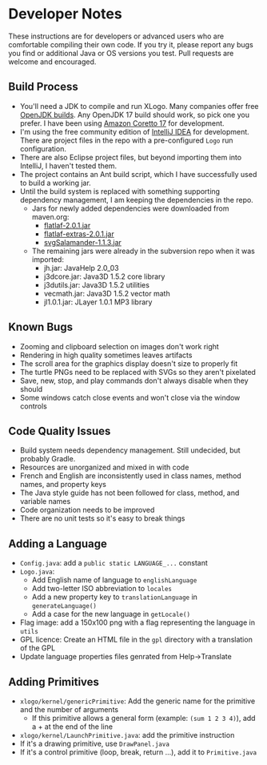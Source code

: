 # Developer Notes

These instructions are for developers or advanced users who are comfortable compiling their own code. If you try it, please report any bugs you find or additional Java or OS versions you test. Pull requests are welcome and encouraged.

## Build Process

- You'll need a JDK to compile and run XLogo. Many companies offer free [OpenJDK builds](https://sdkman.io/jdks). Any OpenJDK 17 build should work, so pick one you prefer.  I have been using [Amazon Coretto 17](https://aws.amazon.com/corretto) for development.
- I'm using the free community edition of [IntelliJ IDEA](https://www.jetbrains.com/idea/download/) for development. There are project files in the repo with a pre-configured `Logo` run configuration.
- There are also Eclipse project files, but beyond importing them into IntelliJ, I haven't tested them.  
- The project contains an Ant build script, which I have successfully used to build a working jar. 
- Until the build system is replaced with something supporting dependency management, I am keeping the dependencies in the repo.
  - Jars for newly added dependencies were downloaded from maven.org:
    - [flatlaf-2.0.1.jar](https://search.maven.org/artifact/com.formdev/flatlaf/2.0.1/jar)
    - [flatlaf-extras-2.0.1.jar](https://search.maven.org/artifact/com.formdev/flatlaf-extras/2.0.1/jar)
    - [svgSalamander-1.1.3.jar](https://search.maven.org/artifact/com.formdev/svgSalamander/1.1.3/jar)
  - The remaining jars were already in the subversion repo when it was imported:
    - jh.jar: JavaHelp 2.0_03
    - j3dcore.jar: Java3D 1.5.2 core library
    - j3dutils.jar: Java3D 1.5.2 utilities
    - vecmath.jar: Java3D 1.5.2 vector math
    - jl1.0.1.jar: JLayer 1.0.1 MP3 library 

## Known Bugs
- Zooming and clipboard selection on images don't work right
- Rendering in high quality sometimes leaves artifacts
- The scroll area for the graphics display doesn't size to properly fit
- The turtle PNGs need to be replaced with SVGs so they aren't pixelated
- Save, new, stop, and play commands don't always disable when they should
- Some windows catch close events and won't close via the window controls

## Code Quality Issues
- Build system needs dependency management. Still undecided, but probably Gradle.
- Resources are unorganized and mixed in with code
- French and English are inconsistently used in class names, method names, and property keys
- The Java style guide has not been followed for class, method, and variable names
- Code organization needs to be improved
- There are no unit tests so it's easy to break things

## Adding a Language
- `Config.java`: add a `public static LANGUAGE_...` constant 
- `Logo.java`:
  - Add English name of language to `englishLanguage`
  - Add two-letter ISO abbreviation to `locales`
  - Add a new property key to `translationLanguage` in `generateLanguage()`
  - Add a case for the new language in `getLocale()`
- Flag image: add a 150x100 png with a flag representing the language in `utils`
- GPL licence: Create an HTML file in the `gpl` directory with a translation of the GPL 
- Update language properties files genrated from Help->Translate

## Adding Primitives
- `xlogo/kernel/genericPrimitive`: Add the generic name for the primitive and the number of arguments 
  - If this primitive allows a general form (example: `(sum 1 2 3 4)`), add a + at the end of the line
- `xlogo/kernel/LaunchPrimitive.java`: add the primitive instruction
- If it's a drawing primitive, use `DrawPanel.java`
- If it's a control primitive (loop, break, return ...), add it to `Primitive.java` 